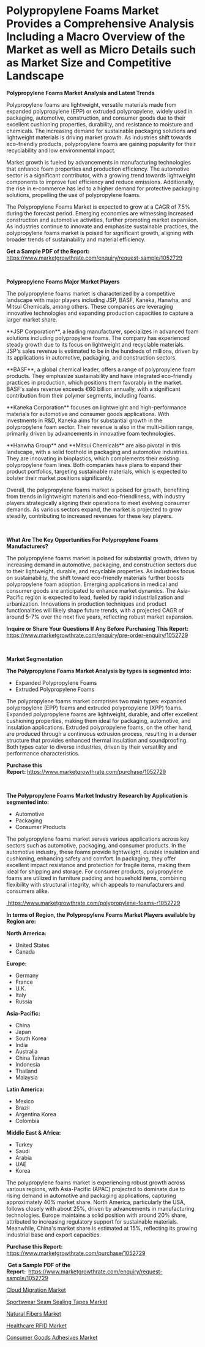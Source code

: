 <p><h1>Polypropylene Foams Market Provides a Comprehensive Analysis Including a Macro Overview of the Market as well as Micro Details such as Market Size and Competitive Landscape</h1></p><p><strong>Polypropylene Foams Market Analysis and Latest Trends</strong></p>
<p><p>Polypropylene foams are lightweight, versatile materials made from expanded polypropylene (EPP) or extruded polypropylene, widely used in packaging, automotive, construction, and consumer goods due to their excellent cushioning properties, durability, and resistance to moisture and chemicals. The increasing demand for sustainable packaging solutions and lightweight materials is driving market growth. As industries shift towards eco-friendly products, polypropylene foams are gaining popularity for their recyclability and low environmental impact.</p><p>Market growth is fueled by advancements in manufacturing technologies that enhance foam properties and production efficiency. The automotive sector is a significant contributor, with a growing trend towards lightweight components to improve fuel efficiency and reduce emissions. Additionally, the rise in e-commerce has led to a higher demand for protective packaging solutions, propelling the use of polypropylene foams.</p><p>The Polypropylene Foams Market is expected to grow at a CAGR of 7.5% during the forecast period. Emerging economies are witnessing increased construction and automotive activities, further promoting market expansion. As industries continue to innovate and emphasize sustainable practices, the polypropylene foams market is poised for significant growth, aligning with broader trends of sustainability and material efficiency.</p></p>
<p><strong>Get a Sample PDF of the Report:&nbsp;</strong> <a href="https://www.marketgrowthrate.com/enquiry/request-sample/1052729">https://www.marketgrowthrate.com/enquiry/request-sample/1052729</a></p>
<p>&nbsp;</p>
<p><strong>Polypropylene Foams Major Market Players</strong></p>
<p><p>The polypropylene foams market is characterized by a competitive landscape with major players including JSP, BASF, Kaneka, Hanwha, and Mitsui Chemicals, among others. These companies are leveraging innovative technologies and expanding production capacities to capture a larger market share.</p><p>**JSP Corporation**, a leading manufacturer, specializes in advanced foam solutions including polypropylene foams. The company has experienced steady growth due to its focus on lightweight and recyclable materials. JSP's sales revenue is estimated to be in the hundreds of millions, driven by its applications in automotive, packaging, and construction sectors.</p><p>**BASF**, a global chemical leader, offers a range of polypropylene foam products. They emphasize sustainability and have integrated eco-friendly practices in production, which positions them favorably in the market. BASF's sales revenue exceeds €60 billion annually, with a significant contribution from their polymer segments, including foams.</p><p>**Kaneka Corporation** focuses on lightweight and high-performance materials for automotive and consumer goods applications. With investments in R&D, Kaneka aims for substantial growth in the polypropylene foam sector. Their revenue is also in the multi-billion range, primarily driven by advancements in innovative foam technologies.</p><p>**Hanwha Group** and **Mitsui Chemicals** are also pivotal in this landscape, with a solid foothold in packaging and automotive industries. They are innovating in bioplastics, which complements their existing polypropylene foam lines. Both companies have plans to expand their product portfolios, targeting sustainable materials, which is expected to bolster their market positions significantly.</p><p>Overall, the polypropylene foams market is poised for growth, benefiting from trends in lightweight materials and eco-friendliness, with industry players strategically aligning their operations to meet evolving consumer demands. As various sectors expand, the market is projected to grow steadily, contributing to increased revenues for these key players.</p></p>
<p>&nbsp;</p>
<p><strong>What Are The Key Opportunities For Polypropylene Foams Manufacturers?</strong></p>
<p><p>The polypropylene foams market is poised for substantial growth, driven by increasing demand in automotive, packaging, and construction sectors due to their lightweight, durable, and recyclable properties. As industries focus on sustainability, the shift toward eco-friendly materials further boosts polypropylene foam adoption. Emerging applications in medical and consumer goods are anticipated to enhance market dynamics. The Asia-Pacific region is expected to lead, fueled by rapid industrialization and urbanization. Innovations in production techniques and product functionalities will likely shape future trends, with a projected CAGR of around 5-7% over the next five years, reflecting robust market expansion.</p></p>
<p><strong>Inquire or Share Your Questions If Any Before Purchasing This Report:</strong> <a href="https://www.marketgrowthrate.com/enquiry/pre-order-enquiry/1052729">https://www.marketgrowthrate.com/enquiry/pre-order-enquiry/1052729</a></p>
<p>&nbsp;</p>
<p><strong>Market Segmentation</strong></p>
<p><strong>The Polypropylene Foams Market Analysis by types is segmented into:</strong></p>
<p><ul><li>Expanded Polypropylene Foams</li><li>Extruded Polypropylene Foams</li></ul></p>
<p><p>The polypropylene foams market comprises two main types: expanded polypropylene (EPP) foams and extruded polypropylene (XPP) foams. Expanded polypropylene foams are lightweight, durable, and offer excellent cushioning properties, making them ideal for packaging, automotive, and insulation applications. Extruded polypropylene foams, on the other hand, are produced through a continuous extrusion process, resulting in a denser structure that provides enhanced thermal insulation and soundproofing. Both types cater to diverse industries, driven by their versatility and performance characteristics.</p></p>
<p><strong>Purchase this Report:&nbsp;</strong><a href="https://www.marketgrowthrate.com/purchase/1052729">https://www.marketgrowthrate.com/purchase/1052729</a></p>
<p>&nbsp;</p>
<p><strong>The Polypropylene Foams Market Industry Research by Application is segmented into:</strong></p>
<p><ul><li>Automotive</li><li>Packaging</li><li>Consumer Products</li></ul></p>
<p><p>The polypropylene foams market serves various applications across key sectors such as automotive, packaging, and consumer products. In the automotive industry, these foams provide lightweight, durable insulation and cushioning, enhancing safety and comfort. In packaging, they offer excellent impact resistance and protection for fragile items, making them ideal for shipping and storage. For consumer products, polypropylene foams are utilized in furniture padding and household items, combining flexibility with structural integrity, which appeals to manufacturers and consumers alike.</p></p>
<p><a href="https://www.marketgrowthrate.com/polypropylene-foams-r1052729">&nbsp;https://www.marketgrowthrate.com/polypropylene-foams-r1052729</a></p>
<p><strong>In terms of Region, the Polypropylene Foams Market Players available by Region are:</strong></p>
<p>
    <p> <strong> North America: </strong>
        <ul>
            <li>United States</li>
            <li>Canada</li>
        </ul>
        </p> 
    <p> <strong> Europe: </strong>
        <ul>
            <li>Germany</li>
            <li>France</li>
            <li>U.K.</li>
            <li>Italy</li>
            <li>Russia</li>
        </ul>
        </p> 
    <p> <strong> Asia-Pacific: </strong>
        <ul>
            <li>China</li>
            <li>Japan</li>
            <li>South Korea</li>
            <li>India</li>
            <li>Australia</li>
            <li>China Taiwan</li>
            <li>Indonesia</li>
            <li>Thailand</li>
            <li>Malaysia</li>
        </ul>
        </p> 
    <p> <strong> Latin America: </strong>
        <ul>
            <li>Mexico</li>
            <li>Brazil</li>
            <li>Argentina Korea</li>
            <li>Colombia</li>
        </ul>
        </p> 
    <p> <strong> Middle East & Africa: </strong>
        <ul>
            <li>Turkey</li>
            <li>Saudi</li>
            <li>Arabia</li>
            <li>UAE</li>
            <li>Korea</li>
        </ul>
    </p>
    </p>
<p><p>The polypropylene foams market is experiencing robust growth across various regions, with Asia-Pacific (APAC) projected to dominate due to rising demand in automotive and packaging applications, capturing approximately 40% market share. North America, particularly the USA, follows closely with about 25%, driven by advancements in manufacturing technologies. Europe maintains a solid position with around 20% share, attributed to increasing regulatory support for sustainable materials. Meanwhile, China's market share is estimated at 15%, reflecting its growing industrial base and export capacities.</p></p>
<p><strong>Purchase this Report: </strong><a href="https://www.marketgrowthrate.com/purchase/1052729">https://www.marketgrowthrate.com/purchase/1052729</a></p>
<p>&nbsp;<strong>Get a Sample PDF of the Report:&nbsp;&nbsp;</strong><a href="https://www.marketgrowthrate.com/enquiry/request-sample/1052729">https://www.marketgrowthrate.com/enquiry/request-sample/1052729</a></p>
<p><strong></strong></p>
<p><p><a href="https://www.linkedin.com/pulse/insights-cloud-migration-industry-market-financial-status-size-u6qzc">Cloud Migration Market</a></p><p><a href="https://issuu.com/reportprime-2/docs/sportswear-seam-sealing-tapes-marke_a6181d7a78c449">Sportswear Seam Sealing Tapes Market</a></p><p><a href="https://medium.com/@johncastil64/natural-fibers-market-size-share-analysis-growth-trends-forecasts-2024-2031-e60dbc58e875">Natural Fibers Market</a></p><p><a href="https://www.linkedin.com/pulse/future-trends-global-healthcare-rfid-market-insights-analysis-ew79c">Healthcare RFID Market</a></p><p><a href="https://issuu.com/reportprime-2/docs/consumer-goods-adhesives-market-siz_85f35ac1db4f61">Consumer Goods Adhesives Market</a></p></p>